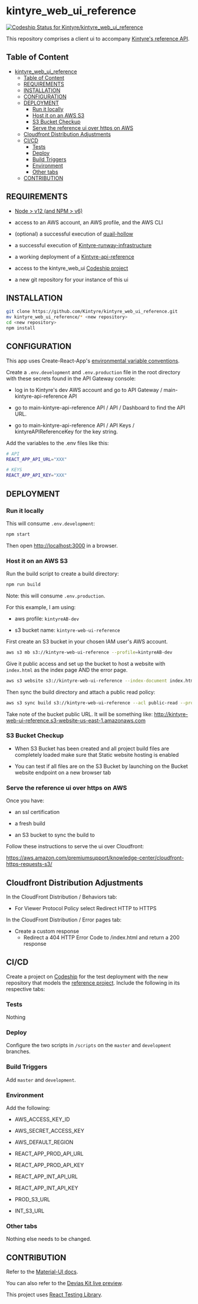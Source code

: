 # kintyre_web_ui_reference

[![Codeship Status for Kintyre/kintyre_web_ui_reference](https://app.codeship.com/projects/d6beb376-f5d4-4b78-af41-c8d477cbdc41/status?branch=master)](https://app.codeship.com/projects/416069)

This repository comprises a client ui to accompany [Kintyre's reference API](https://github.com/Kintyre/kintyre_api_reference).

## Table of Content

- [kintyre_web_ui_reference](#kintyre_web_ui_reference)
  - [Table of Content](#table-of-content)
  - [REQUIREMENTS](#requirements)
  - [INSTALLATION](#installation)
  - [CONFIGURATION](#configuration)
  - [DEPLOYMENT](#deployment)
    - [Run it locally](#run-it-locally)
    - [Host it on an AWS S3](#host-it-on-an-aws-s3)
    - [S3 Bucket Checkup](#s3-bucket-checkup)
    - [Serve the reference ui over https on AWS](#serve-the-reference-ui-over-https-on-aws)
  - [Cloudfront Distribution Adjustments](#cloudfront-distribution-adjustments)
  - [CI/CD](#cicd)
    - [Tests](#tests)
    - [Deploy](#deploy)
    - [Build Triggers](#build-triggers)
    - [Environment](#environment)
    - [Other tabs](#other-tabs)
  - [CONTRIBUTION](#contribution)

## REQUIREMENTS

- [Node > v12 (and NPM > v6)](https://nodejs.org/en/download/)

- access to an AWS account, an AWS profile, and the AWS CLI

- (optional) a successful execution of [quail-hollow](https://github.com/Kintyre/quail-hollow)

- a successful execution of [Kintyre-runway-infrastructure](https://github.com/Kintyre/kintyre-runway-infrastructure)

- a working deployment of a [Kintyre-api-reference](https://github.com/Kintyre/kintyre_api_reference)

- access to the kintyre_web_ui [Codeship project](https://app.codeship.com/projects/416069)

- a new git repository for your instance of this ui

## INSTALLATION

```bash
git clone https://github.com/Kintyre/kintyre_web_ui_reference.git
mv kintyre_web_ui_reference/* <new repository>
cd <new repository>
npm install
```

## CONFIGURATION

This app uses Create-React-App's [environmental variable conventions](https://create-react-app.dev/docs/adding-custom-environment-variables/).

Create a `.env.development` and `.env.production` file in the root directory with these secrets found in the API Gateway console:

- log in to Kintyre's dev AWS account and go to API Gateway / main-kintyre-api-reference API

- go to main-kintyre-api-reference API / API / Dashboard to find the API URL.

- go to main-kintyre-api-reference API / API Keys / kintyreAPIReferenceKey for the key string.

Add the variables to the .env files like this:

```bash
# API
REACT_APP_API_URL="XXX"

# KEYS
REACT_APP_API_KEY="XXX"
```

## DEPLOYMENT

### Run it locally

This will consume `.env.development`:

```bash
npm start
```

Then open <http://localhost:3000> in a browser.

### Host it on an AWS S3

Run the build script to create a build directory:

```bash
npm run build
```

Note: this will consume `.env.production`.

For this example, I am using:

- aws profile: `kintyreAB-dev`

- s3 bucket name: `kintyre-web-ui-reference`

First create an S3 bucket in your chosen IAM user's AWS account.

```bash
aws s3 mb s3://kintyre-web-ui-reference --profile=kintyreAB-dev
```

Give it public access and set up the bucket to host a website with `index.html` as the index page AND the error page.

```bash
aws s3 website s3://kintyre-web-ui-reference --index-document index.html --error-document index.html --profile=kintyreAB-dev
```

Then sync the build directory and attach a public read policy:

```bash
aws s3 sync build s3://kintyre-web-ui-reference --acl public-read --profile=kintyreAB-dev
```

Take note of the bucket public URL. It will be something like: <http://kintyre-web-ui-reference.s3-website-us-east-1.amazonaws.com>

### S3 Bucket Checkup

- When S3 Bucket has been created and all project build files are completely loaded make sure that Static website hosting is enabled

- You can test if all files are on the S3 Bucket by launching on the Bucket website endpoint on a new browser tab

### Serve the reference ui over https on AWS

Once you have:

- an ssl certification

- a fresh build

- an S3 bucket to sync the build to

Follow these instructions to serve the ui over Cloudfront:

<https://aws.amazon.com/premiumsupport/knowledge-center/cloudfront-https-requests-s3/>
 
## Cloudfront Distribution Adjustments

In the CloudFront Distribution / Behaviors tab:

- For Viewer Protocol Policy select Redirect HTTP to HTTPS

In the CloudFront Distribution / Error pages tab:

- Create a custom response
  - Redirect a 404 HTTP Error Code to /index.html and return a 200 response

## CI/CD

Create a project on [Codeship](https://app.codeship.com) for the test deployment with the new repository that models the [reference project](https://app.codeship.com/projects/416069). Include the following in its respective tabs:

### Tests

Nothing

### Deploy

Configure the two scripts in `/scripts` on the `master` and `development` branches.

### Build Triggers

Add `master` and `development`.

### Environment

Add the following:

- AWS_ACCESS_KEY_ID

- AWS_SECRET_ACCESS_KEY

- AWS_DEFAULT_REGION

- REACT_APP_PROD_API_URL

- REACT_APP_PROD_API_KEY

- REACT_APP_INT_API_URL

- REACT_APP_INT_API_KEY

- PROD_S3_URL

- INT_S3_URL

### Other tabs

Nothing else needs to be changed.

## CONTRIBUTION

Refer to the [Material-UI docs](https://material-ui.com/getting-started/installation/).

You can also refer to the [Devias Kit live preview](https://material-ui.com/store/previews/devias-kit/).

This project uses [React Testing Library](https://testing-library.com/docs/react-testing-library/intro).
